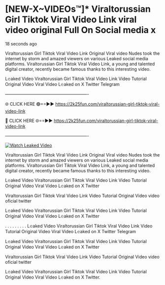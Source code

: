 # [NEW-X~VIDEOs™]* Viraltorussian Girl Tiktok Viral Video Link viral video original Full On Social media x

18 seconds ago

Viraltorussian Girl Tiktok Viral Video Link Original Viral video Nudes took the internet by storm and amazed viewers on various Leaked social media platforms. Viraltorussian Girl Tiktok Viral Video Link, a young and talented digital creator, recently became famous thanks to this interesting video.

L𝚎aked Video Viraltorussian Girl Tiktok Viral Video Link Video Tutorial Original Video Viral Video L𝚎aked on X Twitter Telegram

———————————————————-

🌐 CLICK HERE 🟢==►► https://2k25fun.com/viraltorussian-girl-tiktok-viral-video-link

🔴 CLICK HERE 🌐==►► https://2k25fun.com/viraltorussian-girl-tiktok-viral-video-link

———————————————————-

[![Watch Leaked Video](https://miro.medium.com/v2/resize:fit:828/format:webp/1*cilzJN44JGOrTw9NJCrNHA.gif "Watch Leaked Video")](https://2k25fun.com/viraltorussian-girl-tiktok-viral-video-link)

Viraltorussian Girl Tiktok Viral Video Link Original Viral video Nudes took the internet by storm and amazed viewers on various Leaked social media platforms. Viraltorussian Girl Tiktok Viral Video Link, a young and talented digital creator, recently became famous thanks to this interesting video.

L𝚎aked Video Viraltorussian Girl Tiktok Viral Video Link Video Tutorial Original Video Viral Video L𝚎aked on X Twitter

Viraltorussian Girl Tiktok Viral Video Link Video Tutorial Original Video video oficial twitter

L𝚎aked Video Viraltorussian Girl Tiktok Viral Video Link Video Tutorial Original Video Viral Video L𝚎aked on X Twitter

. . . . . . . . . L𝚎aked Video Viraltorussian Girl Tiktok Viral Video Link Video Tutorial Original Video Viral Video L𝚎aked on X Twitter Telegram

L𝚎aked Video Viraltorussian Girl Tiktok Viral Video Link Video Tutorial Original Video Viral Video L𝚎aked on X Twitter

Viraltorussian Girl Tiktok Viral Video Link Video Tutorial Original Video video oficial twitter

L𝚎aked Video Viraltorussian Girl Tiktok Viral Video Link Video Tutorial Original Video Viral Video L𝚎aked on X Twitter.